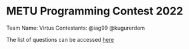 # METU Programming Contest 2022 

Team Name: Virtus
Contestants: @iag99 @kugurerdem

The list of questions can be accessed [here](https://arsiv.cclub.metu.edu.tr/contest/20221/)
